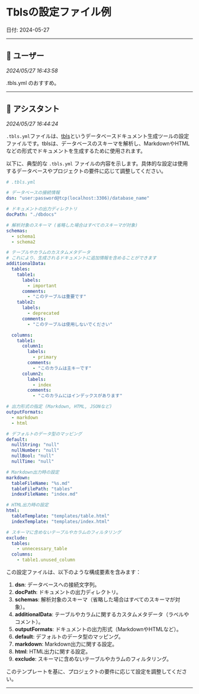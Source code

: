 # Tblsの設定ファイル例

日付: 2024-05-27

---

## 👤 ユーザー
*2024/05/27 16:43:58*

.tbls.yml のおすすめ。

---

## 🤖 アシスタント
*2024/05/27 16:44:24*

`.tbls.yml`ファイルは、[tbls](https://github.com/k1LoW/tbls)というデータベースドキュメント生成ツールの設定ファイルです。tblsは、データベースのスキーマを解析し、MarkdownやHTMLなどの形式でドキュメントを生成するために使用されます。

以下に、典型的な `.tbls.yml` ファイルの内容を示します。具体的な設定は使用するデータベースやプロジェクトの要件に応じて調整してください。

```yaml
# .tbls.yml

# データベースの接続情報
dsn: "user:password@tcp(localhost:3306)/database_name"

# ドキュメントの出力ディレクトリ
docPath: "./dbdocs"

# 解析対象のスキーマ (省略した場合はすべてのスキーマが対象)
schemas:
  - schema1
  - schema2

# テーブルやカラムのカスタムメタデータ
# これにより、生成されるドキュメントに追加情報を含めることができます
additionalData:
  tables:
    table1:
      labels:
        - important
      comments:
        - "このテーブルは重要です"
    table2:
      labels:
        - deprecated
      comments:
        - "このテーブルは使用しないでください"

  columns:
    table1:
      column1:
        labels:
          - primary
        comments:
          - "このカラムは主キーです"
      column2:
        labels:
          - index
        comments:
          - "このカラムにはインデックスがあります"

# 出力形式の指定 (Markdown, HTML, JSONなど)
outputFormats:
  - markdown
  - html

# デフォルトのデータ型のマッピング
default:
  nullString: "null"
  nullNumber: "null"
  nullBool: "null"
  nullTime: "null"

# Markdown出力時の設定
markdown:
  tableFileName: "%s.md"
  tableFilePath: "tables"
  indexFileName: "index.md"

# HTML出力時の設定
html:
  tableTemplate: "templates/table.html"
  indexTemplate: "templates/index.html"

# スキーマに含めないテーブルやカラムのフィルタリング
exclude:
  tables:
    - unnecessary_table
  columns:
    - table1.unused_column
```

この設定ファイルは、以下のような構成要素を含みます：

1. **dsn**: データベースへの接続文字列。
2. **docPath**: ドキュメントの出力ディレクトリ。
3. **schemas**: 解析対象のスキーマ（省略した場合はすべてのスキーマが対象）。
4. **additionalData**: テーブルやカラムに関するカスタムメタデータ（ラベルやコメント）。
5. **outputFormats**: ドキュメントの出力形式（MarkdownやHTMLなど）。
6. **default**: デフォルトのデータ型のマッピング。
7. **markdown**: Markdown出力に関する設定。
8. **html**: HTML出力に関する設定。
9. **exclude**: スキーマに含めないテーブルやカラムのフィルタリング。

このテンプレートを基に、プロジェクトの要件に応じて設定を調整してください。

---
